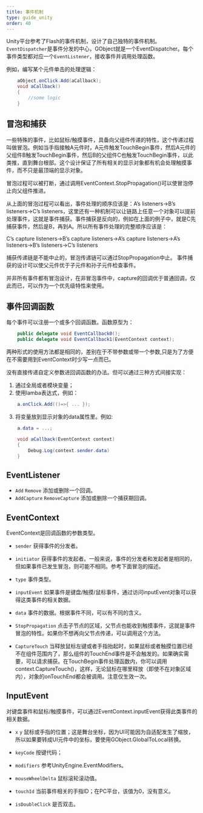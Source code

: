 ```yaml
---
title: 事件机制
type: guide_unity
order: 40
---
```


Unity平台参考了Flash的事件机制，设计了自己独特的事件机制。`EventDispatcher`是事件分发的中心，GObject就是一个EventDispatcher。每个事件类型都对应一个`EventListener`，接收事件并调用处理函数。

例如，编写某个元件单击的处理逻辑：

```csharp
	aObject.onClick.Add(aCallback);
	void aCallback()
	{
		//some logic
	}
```

## 冒泡和捕获

一些特殊的事件，比如鼠标/触摸事件，具备向父组件传递的特性，这个传递过程叫做冒泡。例如当手指接触A元件时，A元件触发TouchBegin事件，然后A元件的父组件B触发TouchBegin事件，然后B的父组件C也触发TouchBegin事件，以此类推，直到舞台根部。这个设计保证了所有相关的显示对象都有机会处理触摸事件，而不只是最顶端的显示对象。

冒泡过程可以被打断，通过调用EventContext.StopPropagation()可以使冒泡停止向父组件推进。

从上面的冒泡过程可以看出，事件处理的顺序应该是：A’s listeners->B’s listeners->C’s listeners，这里还有一种机制可以让链路上任意一个对象可以提前处理事件，这就是事件捕获。事件捕获是反向的，例如在上面的例子中，就是C先捕获事件，然后是B，再到A。所以所有事件处理的完整顺序应该是：

C’s capture listeners->B’s capture listeners->A’s capture listeners->A’s listeners->B’s listeners->C’s listeners

捕获传递链是不能中止的，冒泡传递链可以通过StopPropagation中止。
事件捕获的设计可以使父元件优于子元件和孙子元件检查事件。

并非所有事件都有冒泡设计，在非冒泡事件中，capture的回调优于普通回调，仅此而已，可以作为一个优先级特性来使用。

## 事件回调函数

每个事件可以注册一个或多个回调函数。函数原型为：

```csharp
	public delegate void EventCallback0();
	public delegate void EventCallback1(EventContext context);
```

两种形式的使用方法都是相同的，差别在于不带参数或带一个参数,只是为了方便在不需要用到EventContext时少写一点而已。

没有直接传递自定义参数进回调函数的办法。但可以通过三种方式间接实现：
1. 通过全局或者模块变量；
2. 使用lamba表达式，例如：

```csharp
	a.onClick.Add(()=>{ ... });
```

3. 将变量放到显示对象的data属性里。例如:

```csharp
	a.data = ...;

	void aCallback(EventContext context)
	{
		Debug.Log(context.sender.data)
	}
```

## EventListener

- `Add` `Remove` 添加或删除一个回调。
- `AddCapture` `RemoveCapture` 添加或删除一个捕获期回调。

## EventContext

EventContext是回调函数的参数类型。

- `sender` 获得事件的分发者。

- `initiator` 获得事件的发起者。一般来说，事件的分发者和发起者是相同的，但如果事件已发生冒泡，则可能不相同。参考下面冒泡的描述。

- `type` 事件类型。

- `inputEvent` 如果事件是键盘/触摸/鼠标事件，通过访问inputEvent对象可以获得这类事件的相关数据。

- `data` 事件的数据。根据事件不同，可以有不同的含义。

- `StopPropagation` 点击子节点的区域，父节点也能收到触摸事件，这就是事件冒泡的特性。如果你不想再向父节点传递，可以调用这个方法。

- `CaptureTouch` 当释放鼠标左键或者手指抬起时，如果鼠标或者触摸位置已经不在组件范围内了，那么组件的TouchEnd事件是不会触发的。如果确实需要，可以请求捕获。在TouchBegin事件处理函数内，你可以调用context.CaptureTouch()，这样，无论鼠标在哪里释放（即使不在对象区域内），对象的onTouchEnd都会被调用。注意仅生效一次。

## InputEvent

对键盘事件和鼠标/触摸事件，可以通过EventContext.inputEvent获得此类事件的相关数据。

- `x` `y` 鼠标或手指的位置；这是舞台坐标，因为UI可能因为自适配发生了缩放，所以如果要转成UI元件中的坐标，要使用GObject.GlobalToLocal转换。

- `keyCode` 按键代码；

- `modifiers` 参考UnityEngine.EventModifiers。

- `mouseWheelDelta` 鼠标滚轮滚动值。

- `touchId` 当前事件相关的手指ID；在PC平台，该值为0，没有意义。

- `isDoubleClick` 是否双击。


